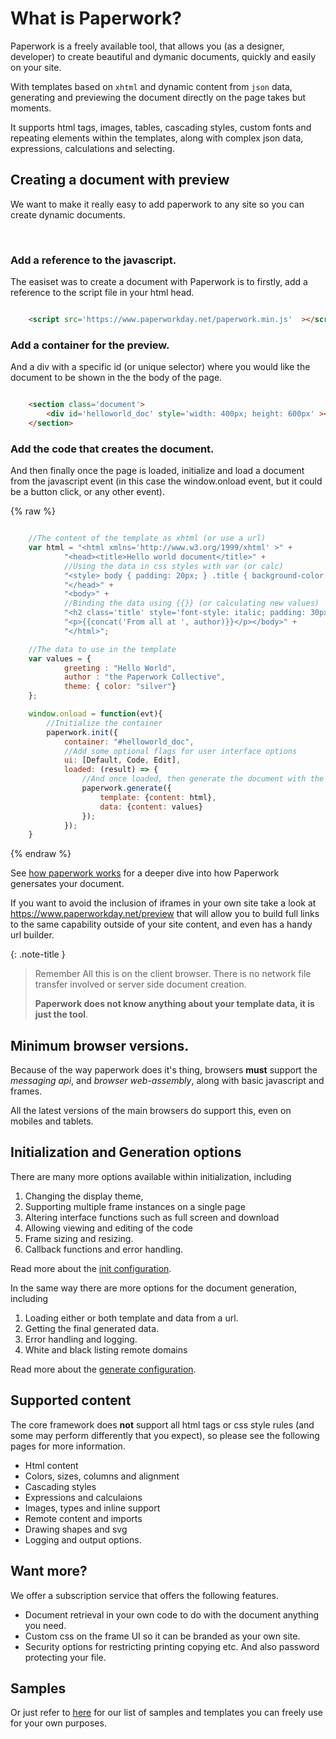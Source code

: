 # What is Paperwork?

Paperwork is a freely available tool, that allows you (as a designer, developer) to create beautiful and dymanic documents, quickly and easily on your site.

With templates based on `xhtml` and dynamic content from `json` data, generating and previewing the document directly on the page takes but moments.

It supports html tags, images, tables, cascading styles, custom fonts and repeating elements within the templates, along with complex json data, expressions, calculations and selecting.

## Creating a document with preview

We want to make it really easy to add paperwork to any site so you can create dynamic documents.

<div id='first-sample-container' class='document-container' data-pw-ui="Default, Code, Edit" data-pw-template="_samples/helloworld/helloworld.html" data-pw-json="_samples/helloworld/helloworld.json"></div>

<p>&nbsp;</p>

### Add a reference to the javascript.

The easiset was to create a document with Paperwork is to firstly, add a reference to the script file in your html head.

```html

    <script src='https://www.paperworkday.net/paperwork.min.js'  ></script>

```

### Add a container for the preview.

And a div with a specific id (or unique selector) where you would like the document to be shown in the the body of the page.

```html

    <section class='document'>
        <div id='helloworld_doc' style='width: 400px; height: 600px' ></div>
    </section>

```

### Add the code that creates the document.

And then finally once the page is loaded, initialize and load a document from the javascript event (in this case the window.onload event, but it could be a button click, or any other event).

{% raw %}
```javascript

    //The content of the template as xhtml (or use a url)
    var html = "<html xmlns='http://www.w3.org/1999/xhtml' >" + 
            "<head><title>Hello world document</title>" +
            //Using the data in css styles with var (or calc)
            "<style> body { padding: 20px; } .title { background-color: var(theme.color);} </style>" + 
            "</head>" + 
            "<body>" +
            //Binding the data using {{}} (or calculating new values)
            "<h2 class='title' style='font-style: italic; padding: 30px' >{{greeting}}</h2>" + 
            "<p>{{concat('From all at ', author)}}</p></body>" + 
            "</html>";

    //The data to use in the template
    var values = { 
            greeting : "Hello World", 
            author : "the Paperwork Collective",
            theme: { color: "silver"} 
    };

    window.onload = function(evt){
        //Initialize the container
        paperwork.init({
            container: "#helloworld_doc",
            //Add some optional flags for user interface options
            ui: [Default, Code, Edit],
            loaded: (result) => {
                //And once loaded, then generate the document with the template and the current data
                paperwork.generate({
                    template: {content: html},
                    data: {content: values}
                });
            });
    }

```
{% endraw %}

See <a href='/docs/framemechanism' >how paperwork works</a> for a deeper dive into how Paperwork genersates your document.

If you want to avoid the inclusion of iframes in your own site take a look at <a href='https://www.paperworkday.net/preview?builder=true'>https://www.paperworkday.net/preview</a> 
that will allow you to build full links to the same capability outside of your site content, and even has a handy url builder.

{: .note-title }
> Remember
> All this is on the client browser. 
> There is no network file transfer involved or server side document creation. 
>
> **Paperwork does not know anything about your template data, it is just the tool**.


## Minimum browser versions.

Because of the way paperwork does it's thing, browsers **must** support the *messaging api*, and *browser web-assembly*, along with basic javascript and frames. 

All the latest versions of the main browsers do support this, even on mobiles and tablets.

## Initialization and Generation options

There are many more options available within initialization, including 

1. Changing the display theme,
2. Supporting multiple frame instances on a single page
3. Altering interface functions such as full screen and download
4. Allowing viewing and editing of the code
5. Frame sizing and resizing.
6. Callback functions and error handling.

Read more about the <a href='/docs/initconfig' >init configuration</a>.

In the same way there are more options for the document generation, including

1. Loading either or both template and data from a url.
2. Getting the final generated data.
3. Error handling and logging.
4. White and black listing remote domains

Read more about the <a href='/docs/genconfig' >generate configuration</a>.

## Supported content

The core framework does **not** support all html tags or css style rules (and some may perform differently that you expect), so please see the following pages for more information.

- Html content
- Colors, sizes, columns and alignment
- Cascading styles
- Expressions and calculaions
- Images, types and inline support
- Remote content and imports
- Drawing shapes and svg
- Logging and output options.

## Want more?

We offer a subscription service that offers the following features.

- Document retrieval in your own code to do with the document anything you need.
- Custom css on the frame UI so it can be branded as your own site.
- Security options for restricting printing copying etc. And also password protecting your file.

## Samples

Or just refer to  <a href='/docs/genconfig' >here</a> for our list of samples and templates you can freely use for your own purposes.



